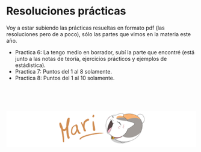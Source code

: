 # Resoluciones prácticas

Voy a estar subiendo las prácticas resueltas en formato pdf (las resoluciones pero de a poco), sólo las partes que vimos en la materia este año.

* Practica 6: La tengo medio en borrador, subí la parte que encontré (está junto a las notas de teoría, ejercicios prácticos y ejemplos de estádistica).
* Practica 7: Puntos del 1 al 8 solamente.
* Practica 8: Puntos del 1 al 10 solamente.

<br>
<br>
<br>

<p><img align="center" src="https://github.com/Marimari2342/Marimari2342/blob/main/firmagith.png" alt="marigit"/></p>
